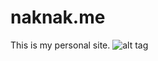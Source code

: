 naknak.me
=========

This is my personal site.
![alt tag](http://http://naknak.me/images/azala.png)
